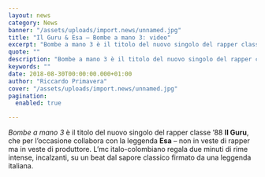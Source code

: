 ```yaml
---
layout: news
category: News
banner: "/assets/uploads/import.news/unnamed.jpg"
title: "Il Guru & Esa – Bombe a mano 3: video"
excerpt: "Bombe a mano 3 è il titolo del nuovo singolo del rapper classe ’88 Il Guru, che per l’occasione collabora con la leggenda Esa – non in veste di rapper ma in veste di produttore. L’mc italo-colombiano regala due minuti di rime intense, incalzanti, su un beat dal sapore classico firmato da una leggenda italiana.  "
quote: ""
description: "Bombe a mano 3 è il titolo del nuovo singolo del rapper classe ’88 Il Guru, che per l’occasione collabora con la leggenda Esa – non in veste di rapper ma in veste di produttore. L’mc italo-colombiano regala due minuti di rime intense, incalzanti, su un beat dal sapore classico firmato da una leggenda italiana.  "
keywords: ""
date: 2018-08-30T00:00:00.000+01:00
author: "Riccardo Primavera"
cover: "/assets/uploads/import.news/unnamed.jpg"
pagination:
  enabled: true

---
```


_Bombe a mano 3_ è il titolo del nuovo singolo del rapper classe ’88 **Il Guru**, che per l’occasione collabora con la leggenda **Esa** – non in veste di rapper ma in veste di produttore. L’mc italo-colombiano regala due minuti di rime intense, incalzanti, su un beat dal sapore classico firmato da una leggenda italiana.